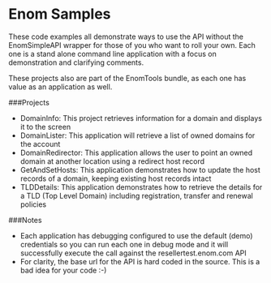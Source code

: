 # Enom Samples

These code examples all demonstrate ways to use the API without the EnomSimpleAPI wrapper for those of you who want to roll your own. Each one is a stand alone command line application with a focus on demonstration and clarifying comments.

These projects also are part of the EnomTools bundle, as each one has value as an application as well.

###Projects
  - DomainInfo: This project retrieves information for a domain and displays it to the screen
  - DomainLister: This application will retrieve a list of owned domains for the account
  - DomainRedirector: This application allows the user to point an owned domain at another location using a redirect host record
  - GetAndSetHosts: This application demonstrates how to update the host records of a domain, keeping existing host records intact
  - TLDDetails: This application demonstrates how to retrieve the details for a TLD (Top Level Domain) including registration, transfer and renewal policies
  
###Notes
- Each application has debugging configured to use the default (demo) credentials so you can run each one in debug mode and it will successfully execute the call against the resellertest.enom.com API
- For clarity, the base url for the API is hard coded in the source. This is a bad idea for your code :-)